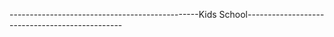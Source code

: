 -----------------------------------------------Kids School-----------------------------------------------

